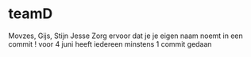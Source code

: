 # teamD
Movzes, Gijs, Stijn Jesse
Zorg ervoor dat je je eigen naam noemt in een commit ! 
voor 4 juni heeft iedereen minstens 1 commit gedaan
